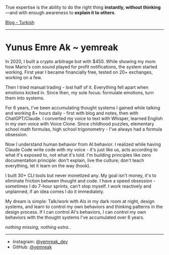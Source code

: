 True expertise is the ability to do the right thing **instantly, without thinking**—and with enough awareness to **explain it to others**.

[Blog - Turkish](https://docs.yemreak.com/)

---

# Yunus Emre Ak \~ yemreak

In 2020, I built a crypto arbitrage bot with $450. While showing my mom how Mario's coin sound played for profit notifications, the system started working. First year I became financially free, tested on 20+ exchanges, working on a few.

Then I tried manual trading - lost half of it. Everything fell apart when emotions kicked in. Since then, my sole focus: formulate emotions, turn them into systems.

For 6 years, I've been accumulating thought systems I gained while talking and working 8+ hours daily - first with blog and notes, then with ChatGPT/Claude. I converted my voice to text with Whisper, learned English in my own voice with Voice Clone. Since childhood puzzles, elementary school math formulas, high school trigonometry - I've always had a formula obsession.

Now I understand human behavior from AI behavior. I realized while having Claude Code write code with my voice - it's just like us, acts according to what it's exposed to, not what it's told. I'm building principles like zero documentation principle: don't explain, live the culture; don't teach everything, let it learn on the way (hook).

I built 30+ CLI tools but never monetized any. My goal isn't money, it's to eliminate friction between thought and code. I have a speed obsession - sometimes I do 7-hour sprints, can't stop myself. I work reactively and unplanned, if an idea comes I do it immediately.

My dream is simple: Talk/work with AIs in my dark room at night, design systems, and learn to control my own behaviors and thinking patterns in the design process. If I can control AI's behaviors, I can control my own behaviors with the thought systems I've accumulated over 6 years.

_nothing missing, nothing extra.._

***

* Instagram: [@yemreak\_dev](https://www.instagram.com/yemreak_dev)
* GitHub: [@yemreak](https://github.com/yemreak)
